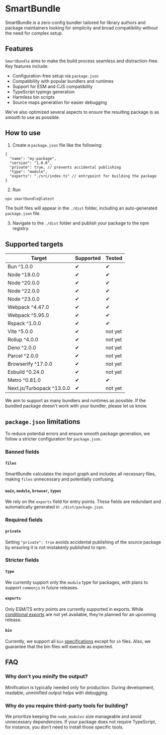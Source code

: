 # SmartBundle
SmartBundle is a zero-config bundler tailored for library authors and package maintainers looking for simplicity and broad compatibility without the need for complex setup.

## Features
`SmartBundle` aims to make the build process seamless and distraction-free. Key features include:
- Configuration-free setup via `package.json`
- Compatibility with popular bundlers and runtimes
- Support for ESM and CJS compatibility
- TypeScript typings generation
- Harmless bin scripts
- Source maps generation for easier debugging

We've also optimized several aspects to ensure the resulting package is as smooth to use as possible.

## How to use
1) Create a `package.json` file like the following:
```json5
{
  "name": "my-package",
  "version": "1.0.0",
  "private": true, // prevents accidental publishing
  "type": "module",
  "exports": "./src/index.ts" // entrypoint for building the package
}
```
2) Run
```bash
npx smartbundle@latest
```
The built files will appear in the `./dist` folder, including an auto-generated `package.json` file.

3) Navigate to the `./dist` folder and publish your package to the npm registry.

## Supported targets
| Target                    | Supported | Tested  |
|---------------------------|-----------|---------|
| Bun ^1.0.0                | ✔         | ✔       |
| Node ^18.0.0              | ✔         | ✔       |
| Node ^20.0.0              | ✔         | ✔       |
| Node ^22.0.0              | ✔         | ✔       |
| Node ^23.0.0              | ✔         | ✔       |
| Webpack ^4.47.0           | ✔         | ✔       |
| Webpack ^5.95.0           | ✔         | ✔       |
| Rspack ^1.0.0             | ✔         | ✔       |
| Vite ^5.0.0               | ✔         | not yet |
| Rollup ^4.0.0             | ✔         | not yet |
| Deno ^2.0.0               | ✔         | not yet |
| Parcel ^2.0.0             | ✔         | not yet |
| Browserify ^17.0.0        | ✔         | not yet |
| Esbuild ^0.24.0           | ✔         | not yet |
| Metro ^0.81.0             | ✔         | ✔       |
| Next.js/Turbopack ^13.0.0 | ✔         | not yet |

We aim to support as many bundlers and runtimes as possible. If the bundled package doesn't work with your bundler, please let us know.

## `package.json` limitations
To reduce potential errors and ensure smooth package generation, we follow a stricter configuration for `package.json`.

### Banned fields
#### `files`
SmartBundle calculates the import graph and includes all necessary files, making `files` unnecessary and potentially confusing.
#### `main`, `module`, `browser`, `types`
We rely on the `exports` field for entry points. These fields are redundant and automatically generated in `./dist/package.json`.

### Required fields
#### `private`
Setting `"private": true` avoids accidental publishing of the source package by ensuring it is not mistakenly published to npm.

### Stricter fields
#### `type`
We currently support only the `module` type for packages, with plans to support `commonjs` in future releases.
#### `exports`
Only ESM/TS entry points are currently supported in exports. While [conditional exports](https://nodejs.org/api/packages.html#conditional-exports) are not yet available, they’re planned for an upcoming release.
#### `bin`
Currently, we support all `bin` [specifications](https://docs.npmjs.com/cli/v10/configuring-npm/package-json#bin) except for `sh` files. Also, we guarantee that the bin files will execute as expected.

## FAQ
### Why don't you minify the output?
Minification is typically needed only for production. During development, readable, unminified output helps with debugging.

### Why do you require third-party tools for building?
We prioritize keeping the `node_modules` size manageable and avoid unnecessary dependencies. If your package does not require TypeScript, for instance, you don’t need to install those specific tools.
